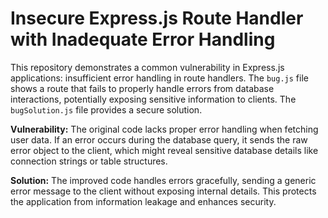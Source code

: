 # Insecure Express.js Route Handler with Inadequate Error Handling

This repository demonstrates a common vulnerability in Express.js applications: insufficient error handling in route handlers.  The `bug.js` file shows a route that fails to properly handle errors from database interactions, potentially exposing sensitive information to clients. The `bugSolution.js` file provides a secure solution.

**Vulnerability:**
The original code lacks proper error handling when fetching user data. If an error occurs during the database query, it sends the raw error object to the client, which might reveal sensitive database details like connection strings or table structures. 

**Solution:**
The improved code handles errors gracefully, sending a generic error message to the client without exposing internal details. This protects the application from information leakage and enhances security.